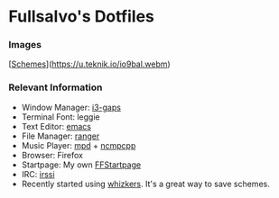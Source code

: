 # Fullsalvo's Dotfiles

### Images
[[Schemes](https://u.teknik.io/MScgsQ.gif)](https://u.teknik.io/io9bal.webm)

### Relevant Information

* Window Manager: [i3-gaps](https://github.com/Airblader/i3)
* Terminal Font: leggie
* Text Editor: [emacs](https://www.gnu.org/software/emacs/)
* File Manager: [ranger](https://github.com/hut/ranger)
* Music Player: [mpd](http://www.musicpd.org/) + [ncmpcpp](http://ncmpcpp.rybczak.net/)
* Browser: Firefox
* Startpage: My own [FFStartpage](https://github.com/fullsalvo/FFStartpage)
* IRC: [irssi](https://github.com/irssi/irssi)
* Recently started using [whizkers](https://github.com/metakirby5/whizkers). It's a great way to save schemes.